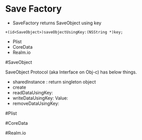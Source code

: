 # Save Factory
- SaveFactory returns SaveObject using key
```
+(id<SaveObject>)saveObjectUsingKey:(NSString *)key;
```
- Plist 
- CoreData
- Realm.io

#SaveObject

SaveObject Protocol (aka Interface on Obj-c) has below things.

- sharedInstance : return singleton object
- create
- readDataUsingKey:
- writeDataUsingKey: Value:
- removeDataUsingKey:

#Plist

#CoreData

#Realm.io
